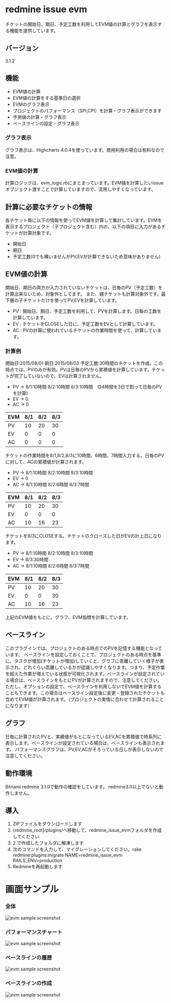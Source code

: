 # redmine issue evm

チケットの開始日、期日、予定工数を利用してEVM値の計算とグラフを表示する機能を提供しています。

## バージョン
3.1.2

## 機能
* EVM値の計算
* EVM値の計算をする基準日の選択
* EVMのグラフ表示
* プロジェクトのパフォーマンス（SPI,CPI）を計算・グラフ表示ができます
* 予測値の計算・グラフ表示
* ベースラインの設定・グラフ表示

### グラフ表示
グラフ表示は、Highcharts 4.0.4を使っています。商用利用の場合は有料なので注意。

### EVM値の計算
計算ロジックは、evm_logic.rbにまとまっています。EVM値を計算したいissueオブジェクト渡すことで計算していますので、流用しやすくなっています。

## 計算に必要なチケットの情報
各チケット毎に以下の情報を使ってEVM値を計算して集計しています。EVMを表示するプロジェクト（子プロジェクト含む）内の、以下の項目に入力があるチケットが計算対象です。
* 開始日
* 期日
* 予定工数(0でも構いませんがPV,EVが計算できないため意味がありません)

## EVM値の計算
開始日、期日の両方が入力されていないチケットは、日毎のPV（予定工数）を計算出来ないため、対象外としてます。
また、親チケットも計算対象外です。最下層の子チケットだけを使ってPV,EVを計算しています。

* PV : 開始日、期日、予定工数を利用して、PVを計算します。日毎の工数を計算しています。
* EV : チケットをCLOSEした日に、予定工数をEVとして計算しています。
* AC : PVの計算に使われているチケットの作業時間を使って、計算しています。

### 計算例
開始日:2015/08/01 期日:2015/08/03 予定工数:30時間のチケットを作成。この時点では、PVのみが有効。PVは日毎のPVから累積値を計算しています。チケットが完了していないので、EVは計算されません。
* PV -> 8/1:10時間 8/2:10時間 8/3:10時間　(24時間を3日で割って日毎のPVを計算)
* EV -> 0
* AC -> 0

| EVM | 8/1 | 8/2 | 8/3 |
| --- | --- | --- | --- |
| PV  | 10  | 20  | 30  |
| EV  | 0   | 0   | 0   |
| AC  | 0   | 0   | 0   |

チケットの作業時間を8/1,8/2,8/3に10時間、6時間、7時間入力する。日毎のPVに対して、ACの累積値が計算されます。
* PV -> 8/1:10時間 8/2:10時間 8/3:10時間
* EV -> 0
* AC -> 8/1:10時間 8/2:6時間 8/3:7時間

| EVM | 8/1 | 8/2 | 8/3 |
| --- | --- | --- | --- |
| PV  | 10  | 20  | 30  |
| EV  | 0   | 0   | 0   |
| AC  | 10  | 16  | 23  |

チケットを8/3にCLOSEする。チケットのクローズした日がEVの計上日になります。
* PV -> 8/1:10時間 8/2:10時間 8/3:10時間
* EV -> 8/3:30時間
* AC -> 8/1:10時間 8/2:6時間 8/3:7時間

| EVM | 8/1 | 8/2 | 8/3 |
| --- | --- | --- | --- |
| PV  | 10  | 20  | 30  |
| EV  | 0   | 0   | 30  |
| AC  | 10  | 16  | 23  |

上記のEVM値をもとに、グラフ、EVM指標を計算しています。

## ベースライン
このプラグインでは、プロジェクトのある時点でのPVを記憶する機能となっています。
ベースラインを設定しておくことで、プロジェクトのある時点を基準に、タスクが増加(チケットが増加)していくと、グラフに乖離していく様子が表示され、どれくらい乖離しているかが認識しやすくなります。つまり、予定作業を超えた作業が増えている状態が可視化されます。ベースラインが設定されている場合は、ベースラインをもとにPVが計算されますので、注意してください。ただし、オプションの設定で、ベースラインを利用しないでEVM値を計算することもできます。この場合はベースライン設定後に変更・登録されたチケットも含めてEVM値が計算されます。（プロジェクトの実情に合わせて計算されることになります）

## グラフ
日毎に計算されたPVと、実績値がもとになっているEV,ACを累積値で時系列に表示します。ベースラインが設定されている場合は、ベースラインも表示されます。
パフォーマンスグラフは、PV,EV,ACがそろっている日しか表示しないので注意してください。

## 動作環境
Bitnami redmine 3.1.0で動作の確認をしています。
redmine3.0以上でないと動作しません。

## 導入
1. ZIPファイルをダウンロードします
2. {redmine_root}/plugins/へ移動して、redmine_issue_evmフォルダを作成してください
3. 2.で作成したフォルダに解凍します
4. 次のコマンドを入力して、マイグレーションしてください。rake redmine:plugins:migrate NAME=redmine_issue_evm RAILS_ENV=production
5. Redmineを再起動します

# 画面サンプル
### 全体
![evm sample screenshot](./doc/screenshot01.png "overview")

### パフォーマンスチャート
![evm sample screenshot](./doc/screenshot04.png "performanc chart")

### ベースラインの履歴
![evm sample screenshot](./doc/screenshot02.png "History of baseline")

### ベースラインの作成
![evm sample screenshot](./doc/screenshot03.png "create new baseline")

